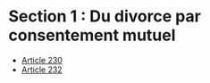 # Section 1 : Du divorce par consentement mutuel

- [Article 230](article-230.md)
- [Article 232](article-232.md)
